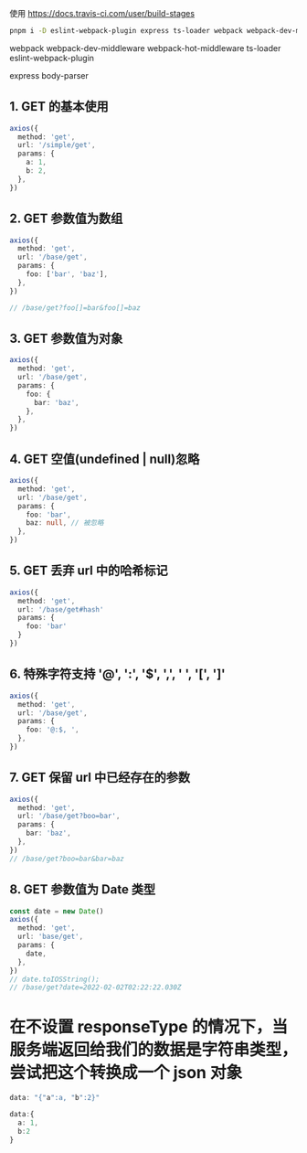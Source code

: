 使用 https://docs.travis-ci.com/user/build-stages

```sh
pnpm i -D eslint-webpack-plugin express ts-loader webpack webpack-dev-middleware webpack-hot-middleware body-parser
```

webpack webpack-dev-middleware webpack-hot-middleware
ts-loader eslint-webpack-plugin

express body-parser

## 1. GET 的基本使用

```ts
axios({
  method: 'get',
  url: '/simple/get',
  params: {
    a: 1,
    b: 2,
  },
})
```

## 2. GET 参数值为数组

```ts
axios({
  method: 'get',
  url: '/base/get',
  params: {
    foo: ['bar', 'baz'],
  },
})

// /base/get?foo[]=bar&foo[]=baz
```

## 3. GET 参数值为对象

```ts
axios({
  method: 'get',
  url: '/base/get',
  params: {
    foo: {
      bar: 'baz',
    },
  },
})
```

## 4. GET 空值(undefined | null)忽略

```ts
axios({
  method: 'get',
  url: '/base/get',
  params: {
    foo: 'bar',
    baz: null, // 被忽略
  },
})
```

## 5. GET 丢弃 url 中的哈希标记

```ts
axios({
  method: 'get',
  url: '/base/get#hash'
  params: {
    foo: 'bar'
  }
})

```

## 6. 特殊字符支持 **'@'**, **':'**, **'$'**, **','**, **' '**, **'['**, **']'**

```ts
axios({
  method: 'get',
  url: '/base/get',
  params: {
    foo: '@:$, ',
  },
})
```

## 7. GET 保留 url 中已经存在的参数

```ts
axios({
  method: 'get',
  url: '/base/get?boo=bar',
  params: {
    bar: 'baz',
  },
})
// /base/get?boo=bar&bar=baz
```

## 8. GET 参数值为 Date 类型

```ts
const date = new Date()
axios({
  method: 'get',
  url: 'base/get',
  params: {
    date,
  },
})
// date.toIOSString();
// /base/get?date=2022-02-02T02:22:22.030Z
```

# 在不设置 responseType 的情况下，当服务端返回给我们的数据是字符串类型，尝试把这个转换成一个 json 对象

```ts
data: "{"a":a, "b":2}"
```

```ts
data:{
  a: 1,
  b:2
}
```
